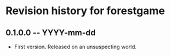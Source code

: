 # Revision history for forestgame

## 0.1.0.0 -- YYYY-mm-dd

* First version. Released on an unsuspecting world.
